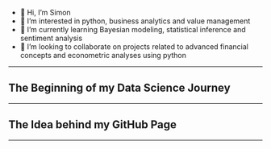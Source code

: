 - 👋 Hi, I’m Simon
- 👀 I’m interested in python, business analytics and value management
- 🌱 I’m currently learning Bayesian modeling, statistical inference and sentiment analysis
- 💞️ I’m looking to collaborate on projects related to advanced financial concepts and econometric analyses using python

__________________________

## The Beginning of my Data Science Journey

__________________________

## The Idea behind my GitHub Page

__________________________

<!---
Symiooo/Symiooo is a ✨ special ✨ repository because its `README.md` (this file) appears on your GitHub profile.
You can click the Preview link to take a look at your changes.
--->
